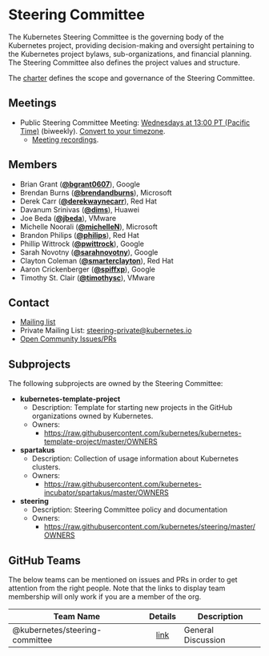 <!---
This is an autogenerated file!

Please do not edit this file directly, but instead make changes to the
sigs.yaml file in the project root.

To understand how this file is generated, see https://git.k8s.io/community/generator/README.md
--->
# Steering Committee

The Kubernetes Steering Committee is the governing body of the Kubernetes project, providing decision-making and oversight pertaining to the Kubernetes project bylaws, sub-organizations, and financial planning. The Steering Committee also defines the project values and structure.

The [charter](https://git.k8s.io/steering/charter.md) defines the scope and governance of the Steering Committee.

## Meetings
* Public Steering Committee Meeting: [Wednesdays at 13:00 PT (Pacific Time)](https://bit.ly/k8s-steering-wd) (biweekly). [Convert to your timezone](http://www.thetimezoneconverter.com/?t=13:00&tz=PT%20%28Pacific%20Time%29).
  * [Meeting recordings](https://www.youtube.com/watch?v=YAzgJRQxsdc&list=PL69nYSiGNLP1yP1B_nd9-drjoxp0Q14qM).

## Members

* Brian Grant (**[@bgrant0607](https://github.com/bgrant0607)**), Google
* Brendan Burns (**[@brendandburns](https://github.com/brendandburns)**), Microsoft
* Derek Carr (**[@derekwaynecarr](https://github.com/derekwaynecarr)**), Red Hat
* Davanum Srinivas (**[@dims](https://github.com/dims)**), Huawei
* Joe Beda (**[@jbeda](https://github.com/jbeda)**), VMware
* Michelle Noorali (**[@michelleN](https://github.com/michelleN)**), Microsoft
* Brandon Philips (**[@philips](https://github.com/philips)**), Red Hat
* Phillip Wittrock (**[@pwittrock](https://github.com/pwittrock)**), Google
* Sarah Novotny (**[@sarahnovotny](https://github.com/sarahnovotny)**), Google
* Clayton Coleman (**[@smarterclayton](https://github.com/smarterclayton)**), Red Hat
* Aaron Crickenberger (**[@spiffxp](https://github.com/spiffxp)**), Google
* Timothy St. Clair (**[@timothysc](https://github.com/timothysc)**), VMware

## Contact
* [Mailing list](https://groups.google.com/a/kubernetes.io/forum/#!forum/steering)
* Private Mailing List: steering-private@kubernetes.io
* [Open Community Issues/PRs](https://github.com/kubernetes/community/labels/ug%2Fsteering)

## Subprojects

The following subprojects are owned by the Steering Committee:
- **kubernetes-template-project**
  - Description: Template for starting new projects in the GitHub organizations owned by Kubernetes.
  - Owners:
    - https://raw.githubusercontent.com/kubernetes/kubernetes-template-project/master/OWNERS
- **spartakus**
  - Description: Collection of usage information about Kubernetes clusters.
  - Owners:
    - https://raw.githubusercontent.com/kubernetes-incubator/spartakus/master/OWNERS
- **steering**
  - Description: Steering Committee policy and documentation
  - Owners:
    - https://raw.githubusercontent.com/kubernetes/steering/master/OWNERS

## GitHub Teams

The below teams can be mentioned on issues and PRs in order to get attention from the right people.
Note that the links to display team membership will only work if you are a member of the org.

| Team Name | Details | Description |
| --------- |:-------:| ----------- |
| @kubernetes/steering-committee | [link](https://github.com/orgs/kubernetes/teams/steering-committee) | General Discussion |

<!-- BEGIN CUSTOM CONTENT -->

<!-- END CUSTOM CONTENT -->

